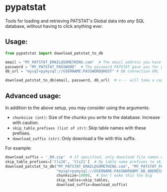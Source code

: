 # pypatstat

Tools for loading and retrieving PATSTAT's Global data into *any* SQL database, without having to click anything ever.

## Usage:

```python
from pypatstat import download_patstat_to_db

email = "MY_PATSTAT_EMAIL@SOMETHING.com"  # The email address you have which is registered with PATSTAT
password = "MY_PATSTAT_PASSWORD"  # The password PATSTAT gave you for your paid access to PATSTAT Global
db_url = "mysql+pymysql://USERNAME:PASSWORD@HOST" # DB connection URL

download_patstat_to_db(email, password, db_url)  # <--- will take a couple of days. I suggest running in tmux or similar.
```


## Advanced usage:

In addition to the above setup, you may consider using the arguments:

* `chunksize (int)`: Size of the chunks you write to the database. Increase with caution.
* `skip_table_prefixes (list of str)`: Skip table names with these prefixes.
* `download_suffix (str)`: Only download a file with this suffix.

For example:

```python
download_suffix = '_09.zip'  # If specified, only download file names with this suffix                                        
skip_table_prefixes=['tls20', 'tls21']  # By table name prefixes to skip                                                 
download_patstat_to_db("MY_PATSTAT_EMAIL@SOMETHING.com", "MY_PATSTAT_PASSWORD",
                       "mysql+pymysql://USERNAME:PASSWORD@MY_DB_ADDRESS",
                       chunksize=10000,  # Don't make this too big                                                            
                       skip_tables=skip_tables,
                       download_suffix=download_suffix)
```
